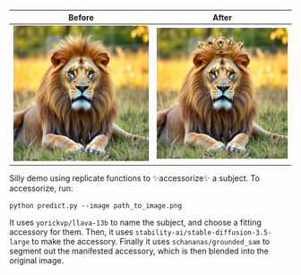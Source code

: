 | Before | After |
|--------|-------|
| ![Before](lion.png) | ![After](Lion_Crown_final.png) |


Silly demo using replicate functions to ✨accessorize✨ a subject. To accessorize, run:
```
python predict.py --image path_to_image.png
```

It uses `yorickvp/llava-13b` to name the subject, and choose a fitting accessory for them. Then, it uses `stability-ai/stable-diffusion-3.5-large` to make the accessory. Finally it uses `schananas/grounded_sam` to segment out the manifested accessory, which is then blended into the original image.
